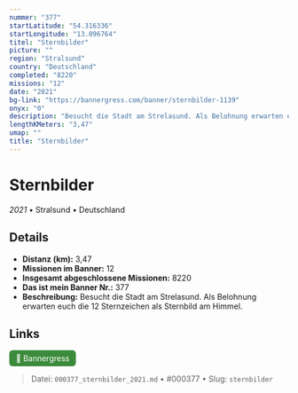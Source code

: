 ```yaml
---
nummer: "377"
startLatitude: "54.316336"
startLongitude: "13.096764"
titel: "Sternbilder"
picture: ""
region: "Stralsund"
country: "Deutschland"
completed: "8220"
missions: "12"
date: "2021"
bg-link: "https://bannergress.com/banner/sternbilder-1139"
onyx: "0"
description: "Besucht die Stadt am Strelasund. Als Belohnung erwarten euch die 12 Sternzeichen als Sternbild am Himmel."
lengthKMeters: "3,47"
umap: ""
title: "Sternbilder"
---
```

# Sternbilder

*2021* • Stralsund • Deutschland



## Details
- **Distanz (km):** 3,47
- **Missionen im Banner:** 12
- **Insgesamt abgeschlossene Missionen:** 8220
- **Das ist mein Banner Nr.:** 377
- **Beschreibung:** Besucht die Stadt am Strelasund. Als Belohnung erwarten euch die 12 Sternzeichen als Sternbild am Himmel.


## Links
<div style="margin-top: 0.5em;">
<a href="https://bannergress.com/banner/sternbilder-1139" target="_blank" style="display:inline-block;margin-right:8px;padding:6px 12px;background-color:#3c8b3c;color:white;text-decoration:none;border-radius:6px;">🔗 Bannergress</a>

</div>


> Datei: `000377_sternbilder_2021.md` • #000377 • Slug: `sternbilder`

